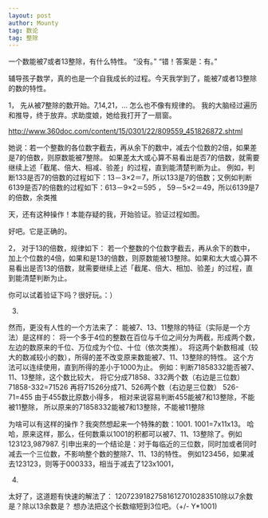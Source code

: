 ```yaml
---
layout: post
author: Mounty
tag: 数论
tag: 整除
---
```

一个数能被7或者13整除，有什么特性。
“没有。”
“错！答案是：有。”

辅导孩子数学，真的也是一个自我成长的过程。今天我学到了，能被7或者13整除的数的特性。

1，
先从被7整除的数开始。7,14,21，... 怎么也不像有规律的。
我的大脑经过遍历和推导，终于放弃。求助度娘，她给我打开了一扇窗。

http://www.360doc.com/content/15/0301/22/809559_451826872.shtml

她说：若一个整数的各位数字截去，再从余下的数中，减去个位数的2倍，如果差是7的倍数，则原数能被7整除。
如果差太大或心算不易看出是否7的倍数，就需要继续上述「截尾、倍大、相减、验差」的过程，直到能清楚判断为止。
例如，判断133是否7的倍数的过程如下：13－3×2＝7，所以133是7的倍数；又例如判断6139是否7的倍数的过程如下：613－9×2＝595 ， 59－5×2＝49，所以6139是7的倍数，余类推

天，还有这种操作！本能存疑的我，开始验证。验证过程如图。

好吧。它是正确的。

2，
对于13的倍数，规律如下：
若一个整数的个位数字截去，再从余下的数中，加上个位数的4倍，如果和是13的倍数，则原数能被13整除。如果和太大或心算不易看出是否13的倍数，就需要继续上述「截尾、倍大、相加、验差」的过程，直到能清楚判断为止。
 
你可以试着验证下吗？很好玩。：）

3.
然而，更没有人性的一个方法来了：
能被7、13、11整除的特征（实际是一个方法）是这样的：
将一个多于4位的整数在百位与千位之间分为两截，形成两个数，左边的数原来的千位、万位成为个位、十位（依次类推）。
将这两个新数相减（较大的数减较小的数），所得的差不改变原来数能被7、11、13整除的特性。
这个方法可以连续使用，直到所得的差小于1000为止。
例如：判断71858332能否被7、11、13整除，这个数比较大，
将它分成71858、332两个数（右边是三位数）
71858-332=71526
再将71526分成71、526两个数（右边是三位数）
526-71=455
由于455数比原数小得多，
相对来说容易判断455能被7和13整除，不能被11整除，
所以原来的71858332能被7和13整除，不能被11整除

为啥可以有这样的操作？我突然想起来一个特殊的数：1001. 1001=7x11x13。
哈哈，原来这样，那么，任何数乘以1001的积都可以被7、11、13整除了。例如123123,987987.
引申出来的一个结论是：对于每临近的三位数，同时加或者同时减去一个三位数，不影响整个数的整除7、11、13的特性。
例如123456，如果减去123123，则等于000333，相当于减去了123x1001，

4.
太好了，这道题有快速的解法了： 120723918275816127010283510除以7余数是？除以13余数是？
想办法把这个长数缩短到3位吧。（+/- Y*1001)



